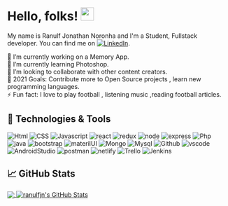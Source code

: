 
# Hello, folks! <img src="https://raw.githubusercontent.com/MartinHeinz/MartinHeinz/master/wave.gif" width="30px">
My name is  Ranulf Jonathan Noronha and  I'm a Student, Fullstack developer. You can find me on [![LinkedIn][3.2]][3].


🔭 I’m currently working on a Memory App.    
🌱 I’m currently learning Photoshop.  
👯 I’m looking to collaborate with other content creators.  
🥅 2021 Goals: Contribute more to Open Source projects , learn new programming languages.   
⚡ Fun fact: I love to play football , listening music ,reading football articles.  

## 🔧 Technologies & Tools
       
![Html](https://img.shields.io/badge/HTML5-E34F26?style=for-the-badge&logo=html5&logoColor=white) ![CSS](https://img.shields.io/badge/CSS3-1572B6?style=for-the-badge&logo=css3&logoColor=white) ![Javascript](https://img.shields.io/badge/JavaScript-F7DF1E?style=for-the-badge&logo=javascript&logoColor=black) ![react](https://img.shields.io/badge/React-20232A?style=for-the-badge&logo=react&logoColor=61DAFB) ![redux](https://img.shields.io/badge/Redux-593D88?style=for-the-badge&logo=redux&logoColor=white) ![node](https://img.shields.io/badge/Node.js-43853D?style=for-the-badge&logo=node.js&logoColor=white)  ![express](https://img.shields.io/badge/Express.js-000000?style=for-the-badge&logo=express&logoColor=white) ![Php](https://img.shields.io/badge/PHP-777BB4?style=for-the-badge&logo=php&logoColor=white) ![java]( https://img.shields.io/badge/Java-ED8B00?style=for-the-badge&logo=java&logoColor=white) ![bootstrap](https://img.shields.io/badge/Bootstrap-563D7C?style=for-the-badge&logo=bootstrap&logoColor=white) ![materilUI](https://img.shields.io/badge/Material--UI-0081CB?style=for-the-badge&logo=material-ui&logoColor=white) ![Mongo](https://img.shields.io/badge/MongoDB-4EA94B?style=for-the-badge&logo=mongodb&logoColor=white) ![Mysql](https://img.shields.io/badge/MySQL-00000F?style=for-the-badge&logo=mysql&logoColor=white) ![Github](https://img.shields.io/badge/GitHub-100000?style=for-the-badge&logo=github&logoColor=white) ![vscode]( https://img.shields.io/badge/Visual_Studio_Code-0078D4?style=for-the-badge&logo=visual%20studio%20code&logoColor=white) ![AndroidStudio]( https://img.shields.io/badge/Android%20Studio-3DDC84?style=for-the-badge&logo=Android%20Studio&logoColor=white) ![postman]( https://img.shields.io/badge/Postman-FF6C37?style=for-the-badge&logo=Postman&logoColor=white) ![netlify]( https://img.shields.io/badge/Netlify-00C7B7?style=for-the-badge&logo=netlify&logoColor=white)  ![Trello]( https://img.shields.io/badge/Trello-0079BF?style=for-the-badge&logo=Trello&logoColor=white) ![Jenkins]( https://img.shields.io/badge/Jenkins-D24939?style=for-the-badge&logo=Jenkins&logoColor=white) 

## &#x1f4c8; GitHub Stats
<a href="https://github.com/ranulfjn/ranulfjn">
  <img align="center" src="https://github-readme-stats.vercel.app/api/top-langs/?username=ranulfjn&title_color=ffffff&text_color=c9cacc&icon_color=2bbc8a&bg_color=1d1f21" />
</a>
<a href="https://github.com/ranulfjn/ranulfjn">
  <img align="center" src="https://github-readme-stats.vercel.app/api?username=ranulfjn&show_icons=true&line_height=27&count_private=true&title_color=ffffff&text_color=c9cacc&icon_color=2bbc8a&bg_color=1d1f21" alt="ranulfjn's GitHub Stats" />
</a>

[3.2]: https://raw.githubusercontent.com/MartinHeinz/MartinHeinz/master/linkedin-3-16.png (LinkedIn icon without padding)
[3]: https://www.linkedin.com/in/ranulfnoronha/















